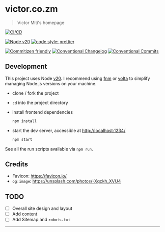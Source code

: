 # victor.co.zm

> Victor Miti's homepage

[![CI/CD](https://github.com/engineervix/home/actions/workflows/main.yml/badge.svg)](https://github.com/engineervix/home/actions/workflows/main.yml)

[![Node v20](https://img.shields.io/badge/Node-v20-teal.svg)](https://nodejs.org/en/blog/release/v20.0.0)
[![code style: prettier](https://img.shields.io/badge/code%20style-prettier-ff69b4.svg)](https://prettier.io/)

[![Commitizen friendly](https://img.shields.io/badge/commitizen-friendly-brightgreen.svg)](http://commitizen.github.io/cz-cli/)
[![Conventional Changelog](https://img.shields.io/badge/changelog-conventional-brightgreen.svg)](http://conventional-changelog.github.io)
[![Conventional Commits](https://img.shields.io/badge/Conventional%20Commits-1.0.0-yellow.svg)](https://conventionalcommits.org)

## Development

This project uses Node [v20](https://nodejs.org/en/blog/release/v18.0.0). I recommend using [fnm](https://github.com/Schniz/fnm) or [volta](https://volta.sh/) to simplify managing Node.js versions on your machine.

- clone / fork the project
- `cd` into the project directory
- install frontend dependencies

  ```bash
  npm install
  ```

- start the dev server, accessible at <http://localhost:1234/>

  ```bash
  npm start
  ```

See all the run scripts available via `npm run`.

## Credits

- Favicon: <https://favicon.io/>
- `og:image`: <https://unsplash.com/photos/-Xqckh_XVU4>

## TODO

- [ ] Overall site design and layout
- [ ] Add content
- [ ] Add Sitemap and `robots.txt`

---
